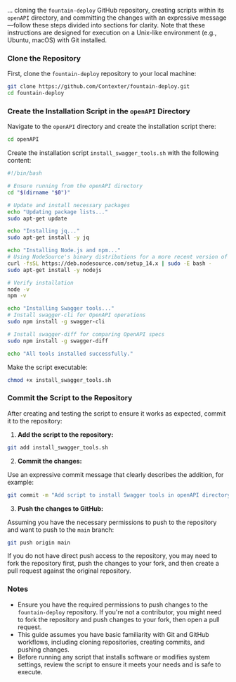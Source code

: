 ... cloning the `fountain-deploy` GitHub repository, creating scripts within its `openAPI` directory, and committing the changes with an expressive message—follow these steps divided into sections for clarity. Note that these instructions are designed for execution on a Unix-like environment (e.g., Ubuntu, macOS) with Git installed.

### Clone the Repository

First, clone the `fountain-deploy` repository to your local machine:

```bash
git clone https://github.com/Contexter/fountain-deploy.git
cd fountain-deploy
```

### Create the Installation Script in the `openAPI` Directory

Navigate to the `openAPI` directory and create the installation script there:

```bash
cd openAPI
```

Create the installation script `install_swagger_tools.sh` with the following content:

```bash
#!/bin/bash

# Ensure running from the openAPI directory
cd "$(dirname "$0")"

# Update and install necessary packages
echo "Updating package lists..."
sudo apt-get update

echo "Installing jq..."
sudo apt-get install -y jq

echo "Installing Node.js and npm..."
# Using NodeSource's binary distributions for a more recent version of Node.js
curl -fsSL https://deb.nodesource.com/setup_14.x | sudo -E bash -
sudo apt-get install -y nodejs

# Verify installation
node -v
npm -v

echo "Installing Swagger tools..."
# Install swagger-cli for OpenAPI operations
sudo npm install -g swagger-cli

# Install swagger-diff for comparing OpenAPI specs
sudo npm install -g swagger-diff

echo "All tools installed successfully."
```

Make the script executable:

```bash
chmod +x install_swagger_tools.sh
```

### Commit the Script to the Repository

After creating and testing the script to ensure it works as expected, commit it to the repository:

1. **Add the script to the repository:**

```bash
git add install_swagger_tools.sh
```

2. **Commit the changes:**

Use an expressive commit message that clearly describes the addition, for example:

```bash
git commit -m "Add script to install Swagger tools in openAPI directory"
```

3. **Push the changes to GitHub:**

Assuming you have the necessary permissions to push to the repository and want to push to the `main` branch:

```bash
git push origin main
```

If you do not have direct push access to the repository, you may need to fork the repository first, push the changes to your fork, and then create a pull request against the original repository.

### Notes

- Ensure you have the required permissions to push changes to the `fountain-deploy` repository. If you're not a contributor, you might need to fork the repository and push changes to your fork, then open a pull request.
- This guide assumes you have basic familiarity with Git and GitHub workflows, including cloning repositories, creating commits, and pushing changes.
- Before running any script that installs software or modifies system settings, review the script to ensure it meets your needs and is safe to execute.